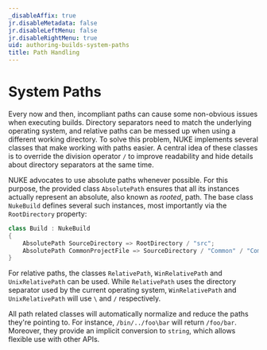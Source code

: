 ```yaml
---
_disableAffix: true
jr.disableMetadata: false
jr.disableLeftMenu: false
jr.disableRightMenu: true
uid: authoring-builds-system-paths
title: Path Handling
---
```


# System Paths

Every now and then, incompliant paths can cause some non-obvious issues when executing builds. Directory separators need to match the underlying operating system, and relative paths can be messed up when using a different working directory. To solve this problem, NUKE implements several classes that make working with paths easier. A central idea of these classes is to override the division operator `/` to improve readability and hide details about directory separators at the same time.

NUKE advocates to use absolute paths whenever possible. For this purpose, the provided class `AbsolutePath` ensures that all its instances actually represent an absolute, also known as _rooted_, path. The base class `NukeBuild` defines several such instances, most importantly via the `RootDirectory` property:

```c#
class Build : NukeBuild
{
    AbsolutePath SourceDirectory => RootDirectory / "src";
    AbsolutePath CommonProjectFile => SourceDirectory / "Common" / "Common.csproj";
}
```

For relative paths, the classes `RelativePath`, `WinRelativePath` and `UnixRelativePath` can be used. While `RelativePath` uses the directory separator used by the current operating system, `WinRelativePath` and `UnixRelativePath` will use `\` and `/` respectively.

All path related classes will automatically normalize and reduce the paths they're pointing to. For instance, `/bin/../foo\bar` will return `/foo/bar`. Moreover, they provide an implicit conversion to `string`, which allows flexible use with other APIs.
